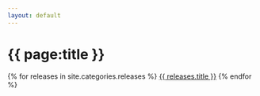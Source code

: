 ```yaml
---
layout: default
---
```


<h1>{{ page:title }}</h1>

{% for releases in site.categories.releases %}
  <a href="{{ releases.url }}">{{ releases.title }}</a>
{% endfor %}

